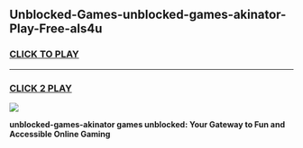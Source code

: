 
## Unblocked-Games-unblocked-games-akinator-Play-Free-als4u
<h3>
<a href="https://premium76.site?title=unblocked-games-akinator&ref=18A1">CLICK TO PLAY</a></h3>
<hr>

<h3>
<a href="https://premium76.site?title=unblocked-games-akinator&ref=18A1">CLICK 2 PLAY</a>
  
</h3>

<a href="https://premium76.site?title=unblocked-games-akinator&ref=18A1"><img src="https://clearcache.store/games.png"></a>


**unblocked-games-akinator games unblocked: Your Gateway to Fun and Accessible Online Gaming**
